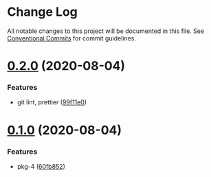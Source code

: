 # Change Log

All notable changes to this project will be documented in this file.
See [Conventional Commits](https://conventionalcommits.org) for commit guidelines.

# [0.2.0](https://github.com/daint2git/daint2-monorepo-typescript-demo/compare/v0.1.0...v0.2.0) (2020-08-04)


### Features

* git lint, prettier ([99f11e0](https://github.com/daint2git/daint2-monorepo-typescript-demo/commit/99f11e04ad663d1acd00433a01ce7cca20227bf3))





# [0.1.0](https://github.com/daint2git/daint2-monorepo-typescript-demo/compare/v0.0.2...v0.1.0) (2020-08-04)


### Features

* pkg-4 ([60fb852](https://github.com/daint2git/daint2-monorepo-typescript-demo/commit/60fb8522568a145ae684531d6e630b8692fd7922))
